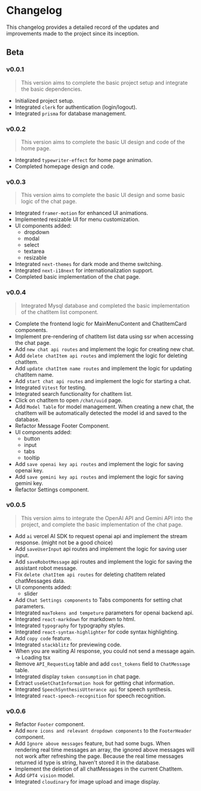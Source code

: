 # Changelog

This changelog provides a detailed record of the updates and improvements made to the project since its inception.

## Beta

### v0.0.1
> This version aims to complete the basic project setup and integrate the basic dependencies.

- Initialized project setup.
- Integrated `clerk` for authentication (login/logout).
- Integrated `prisma` for database management.


### v0.0.2
> This version aims to complete the basic UI design and code of the home page.

- Integrated `typewriter-effect` for home page animation.
- Completed homepage design and code.


### v0.0.3
> This version aims to complete the basic UI design and some basic logic of the chat page.

- Integrated `framer-motion` for enhanced UI animations.
- Implemented resizable UI for menu customization.
- UI components added:
  - dropdown
  - modal
  - select
  - textarea
  - resizable 
- Integrated `next-themes` for dark mode and theme switching.
- Integrated `next-i18next` for internationalization support.
- Completed basic implementation of the chat page.


### v0.0.4
> Integrated Mysql database and completed the basic implementation of the chatItem list component.

- Complete the frontend logic for MainMenuContent and ChatItemCard components.
- Implement pre-rendering of chatItem list data using ssr when accessing the chat page.
- Add `new chat api routes` and implement the logic for creating new chat.
- Add `delete chatItem api routes` and implement the logic for deleting chatItem.
- Add `update chatItem name routes` and implement the logic for updating chatItem name.
- Add `start chat api routes` and implement the logic for starting a chat.
- Integrated `Vitest` for testing.
- Integrated search functionality for chatItem list.
- Click on chatItem to open `/chat/uuid` page.
- Add `Model Table` for model management. When creating a new chat, the chatItem will be automatically detected the model id and saved to the database.
- Refactor Message Footer Component.
- UI components added:
  - button
  - input
  - tabs
  - tooltip
- Add `save openai key api routes` and implement the logic for saving openai key.
- Add `save gemini key api routes` and implement the logic for saving gemini key.
- Refactor Settings component.


### v0.0.5
> This version aims to integrate the OpenAI API and Gemini API into the project, and complete the basic implementation of the chat page.

- Add `ai` vercel AI SDK to request openai api and implement the stream response. (might not be a good choice)
- Add `saveUserInput` api routes and implement the logic for saving user input.
- Add `saveRobotMessage` api routes and implement the logic for saving the assistant robot message.
- Fix `delete chatItem api routes` for deleting chatItem related chatMessages data.
- UI components added:
  - slider
- Add `Chat Settings components` to Tabs components for setting chat parameters.
- Integrated `maxTokens and tempeture` parameters for openai backend api.
- Integrated `react-markdown` for markdown to html.
- Integrated `typography` for typography styles.
- Integrated `react-syntax-highlighter` for code syntax highlighting.
- Add `copy code` feature.
- Integrated `stackblitz` for previewing code.
- When you are waiting AI response, you could not send a message again. -> Loading tsx
- Remove `API_RequestLog` table and add `cost_tokens` field to `ChatMessage` table.
- Integrated display `token consumption` in chat page.
- Extract `useGetChatInformation hook` for getting chat information.
- Integrated `SpeechSynthesisUtterance api` for speech synthesis.
- Integrated `react-speech-recognition` for speech recognition.


### v0.0.6

- Refactor `Footer` component.
- Add `more icons and relevant dropdown components` to the `FooterHeader` component.
- Add `Ignore above messages` feature, but had some bugs. When rendering real time messages an array, the ignored above messages will not work after refreshing the page. Because the real time messages returned id type is string, haven't stored it in the database.
- Implement the deletion of all chatMessages in the current ChatItem.
- Add `GPT4 vision` model.
- Integrated `cloudinary` for image upload and image display.

